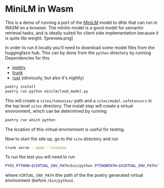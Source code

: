 # MiniLM in Wasm 
This is a demo of running a port of the [MiniLM](https://huggingface.co/sentence-transformers/all-MiniLM-L6-v2) model to dfdx that can run in WASM on a browser.
The minilm model is a good model for semantic retrieval tasks, and is ideally suited for client side implementation because it is quite lite weight.
![preview.png]

In order to run it locally you'll need to download some model files from the huggingface hub. This can by done from the `python` directory by running
Dependencies for this
* [poetry](https://python-poetry.org/)
* [trunk](https://trunkrs.dev/)
* [rust](https://rustup.rs/) (obviously, but also it's nightly)

```sh
poetry install
poetry run python minilm/load_model.py
```

This will create a `sites/tokenize/` path and a `sites/model.safetensors` in the top level `sites` directory. 
The install step will create a virtual environment, which can be determined by running
```sh
poetry run which python
```
The location of this virtual environment is useful for testing.

Now to start the site up, go to the `site` directory and run 
```sh
trunk serve --open --release
```

To run the test you will need to run 
```sh
PYO3_PYTHON=$VIRTUAL_ENV_PATH/bin/python PYTHONPATH=$VIRTUAL_ENV_PATH/lib/python3.11/site-packages cargo test -F pyo3 embeddings
```
where `VIRTUAL_ENV_PATH` ithe path of the the poetry generated virtual environment (before `/bin/python`).


